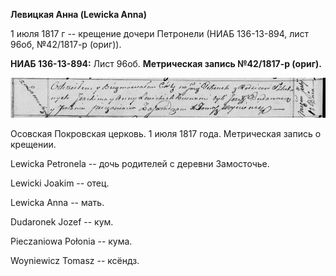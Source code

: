 **Левицкая Анна (Lewicka Anna)**

1 июля 1817 г -- крещение дочери Петронели (НИАБ 136-13-894, лист 96об,
№42/1817-р (ориг)).

**НИАБ 136-13-894:** Лист 96об. **Метрическая запись №42/1817-р
(ориг).**

![](./media/f5fe7b76090b0efee21d88a84bea8f9807cb6227.png)

Осовская Покровская церковь. 1 июля 1817 года. Метрическая запись о
крещении.

Lewicka Petronela -- дочь родителей с деревни Замосточье.

Lewicki Joakim -- отец.

Lewicka Anna -- мать.

Dudaronek Jozef -- кум.

Pieczaniowa Połonia -- кума.

Woyniewicz Tomasz -- ксёндз.
